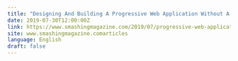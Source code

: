 ```yaml
---
title: "Designing And Building A Progressive Web Application Without A Framework (Part 3)"
date: 2019-07-30T12:00:00Z
link: https://www.smashingmagazine.com/2019/07/progressive-web-application-pwa-framework-part-3/?utm_medium=RSS&utm_source=news.12bit.vn
site: www.smashingmagazine.comarticles
language: English
draft: false
---
```

